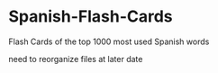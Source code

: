 # Spanish-Flash-Cards
Flash Cards of the top 1000 most used Spanish words

need to reorganize files at later date
